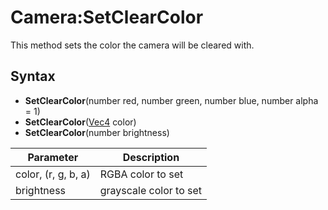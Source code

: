 # Camera:SetClearColor

This method sets the color the camera will be cleared with.

## Syntax

- **SetClearColor**(number red, number green, number blue, number alpha = 1)
- **SetClearColor**([Vec4](Vec4.md) color)
- **SetClearColor**(number brightness)

| Parameter | Description |
|---|---|
| color, (r, g, b, a) | RGBA color to set |
| brightness | grayscale color to set |
